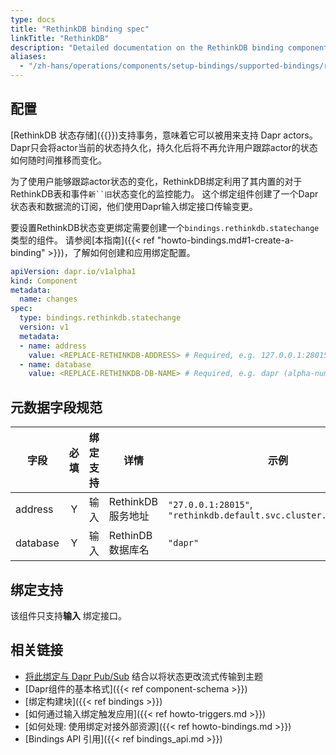 ```yaml
---
type: docs
title: "RethinkDB binding spec"
linkTitle: "RethinkDB"
description: "Detailed documentation on the RethinkDB binding component"
aliases:
  - "/zh-hans/operations/components/setup-bindings/supported-bindings/rethinkdb/"
---
```


## 配置

[RethinkDB 状态存储]({{<ref setup-rethinkdb.md>}})支持事务，意味着它可以被用来支持 Dapr actors。 Dapr只会将actor当前的状态持久化，持久化后将不再允许用户跟踪actor的状态如何随时间推移而变化。

为了使用户能够跟踪actor状态的变化，RethinkDB绑定利用了其内置的对于RethinkDB表和事件`新``旧`状态变化的监控能力。 这个绑定组件创建了一个Dapr状态表和数据流的订阅，他们使用Dapr输入绑定接口传输变更。

要设置RethinkDB状态变更绑定需要创建一个`bindings.rethinkdb.statechange`类型的组件。 请参阅[本指南]({{< ref "howto-bindings.md#1-create-a-binding" >}})，了解如何创建和应用绑定配置。


```yaml
apiVersion: dapr.io/v1alpha1
kind: Component
metadata:
  name: changes
spec:
  type: bindings.rethinkdb.statechange
  version: v1
  metadata:
  - name: address
    value: <REPLACE-RETHINKDB-ADDRESS> # Required, e.g. 127.0.0.1:28015 or rethinkdb.default.svc.cluster.local:28015).
  - name: database
    value: <REPLACE-RETHINKDB-DB-NAME> # Required, e.g. dapr (alpha-numerics only)
```

## 元数据字段规范

| 字段       | 必填 | 绑定支持 | 详情            | 示例                                                                |
| -------- |:--:| ---- | ------------- | ----------------------------------------------------------------- |
| address  | Y  | 输入   | RethinkDB服务地址 | `"27.0.0.1:28015"`, `"rethinkdb.default.svc.cluster.local:28015"` |
| database | Y  | 输入   | RethinDB数据库名  | `"dapr"`                                                          |

## 绑定支持

该组件只支持**输入** 绑定接口。

## 相关链接

- [将此绑定与 Dapr Pub/Sub](https://github.com/mchmarny/dapr-state-store-change-handler) 结合以将状态更改流式传输到主题
- [Dapr组件的基本格式]({{< ref component-schema >}})
- [绑定构建块]({{< ref bindings >}})
- [如何通过输入绑定触发应用]({{< ref howto-triggers.md >}})
- [如何处理: 使用绑定对接外部资源]({{< ref howto-bindings.md >}})
- [Bindings API 引用]({{< ref bindings_api.md >}})
